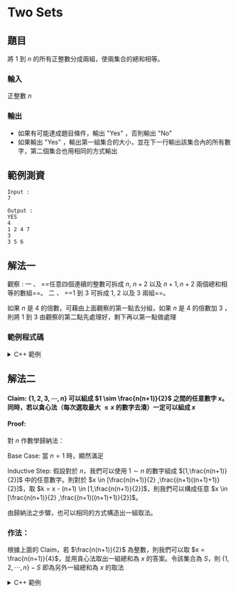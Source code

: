 Two Sets
===

題目
---
將 $1$ 到 $n$ 的所有正整數分成兩組，使兩集合的總和相等。

### 輸入
正整數 $n$

### 輸出
- 如果有可能達成題目條件，輸出 "Yes" ，否則輸出 "No"
- 如果輸出 "Yes" ，輸出第一組集合的大小，並在下一行輸出該集合內的所有數字，第二個集合也用相同的方式輸出

範例測資
---
```
Input :
7

Output :
YES
4
1 2 4 7
3
3 5 6
```

解法一
---
觀察 : 
一 、 ==任意四個連續的整數可拆成 $n$, $n + 2$ 以及 $n + 1, n + 2$ 兩個總和相等的數組==。
二 、 ==$1$ 到 $3$ 可拆成 $1$, $2$ 以及 $3$ 兩組==。

如果 $n$ 是 $4$ 的倍數，可藉由上面觀察的第一點去分組，如果 $n$ 是 $4$ 的倍數加 $3$ ，則將 $1$ 到 $3$ 由觀察的第二點先處理好，剩下再以第一點做處理


### 範例程式碼
<details>
<summary>C++ 範例  </summary>
```cpp
#include<bits/stdc++.h>
using namespace std;
int main()
{
    ios_base::sync_with_stdio(0);
    cin.tie(0);
    int n;
    cin >> n;
    if(n < 3) cout << "NO";
    else if(n == 3) cout << "YES" << endl << 1 << endl << 3 << endl << 2 << endl << 1 << ' ' << 2;
    else if(n % 4 == 0) {
        cout << "YES";
        int k = 2;
        int i = 1;
        int j = n;
        while(k--) {
            cout << endl << n/2 << endl;
            for(int p = 0; p < n / 4; p++) {
                cout << i << ' ' << j << ' ';
                i++, j--;
            }
        }
    } 
    else if(n % 4 == 3) {
        cout << "YES" << endl;
        set<int>f;
        set<int>s;
        f.insert(1);
        f.insert(2);
        s.insert(3);
        for(int i = 4;i <= n; i++) {
            if(i % 4 == 0) f.insert(i);
            else if(i % 4 == 3) f.insert(i);
            else if(i % 4 == 1) s.insert(i);
            else s.insert(i);
        }
        cout << f.size() << endl;
        for(auto i = f.begin(); i != f.end(); i++) cout << *i << ' ';
        cout << endl << s.size() << endl;
        for(auto i = s.begin(); i != s.end(); i++) cout<<*i<<' ';
    }
    else cout<<"NO";
}
```
</details>

解法二
---
#### Claim: $\{1, 2, 3, \cdots, n\}$ 可以組成 $1 \sim \frac{n(n+1)}{2}$ 之間的任意數字 $x$。同時，若以貪心法（每次選取最大 $\le x$ 的數字去湊）一定可以組成 $x$

#### Proof: 

對 $n$ 作數學歸納法：

Base Case: 當 $n=1$ 時，顯然滿足

Inductive Step: 假設對於 $n$，我們可以使用 $1 \sim n$ 的數字組成 $[1,\frac{n(n+1)}{2}]$ 中的任意數字。則對於 $x \in [\frac{n(n+1)}{2} ,\frac{(n+1)((n+1)+1)}{2}]$，取 $k = x - (n+1) \in [1,\frac{n(n+1)}{2}]$，則我們可以構成任意 $x \in [\frac{n(n+1)}{2} ,\frac{(n+1)((n+1)+1)}{2}]$。

由歸納法之步驟，也可以相同的方式構造出一組取法。

### 作法：

根據上面的 Claim，若 $\frac{n(n+1)}{2}$ 為整數，則我們可以取 $x = \frac{n(n+1)}{4}$，並用貪心法取出一組總和為 $x$ 的答案。令該集合為 $S$，則 $\{1,2,\cdots,n\} - S$ 即為另外一組總和為 $x$ 的取法

<details>
<summary>C++ 範例</summary>
```cpp
#include <bits/stdc++.h>
 
#define ll long long
#define fastio ios_base::sync_with_stdio(0); cin.tie(0); 
 
using namespace std;
 
int main(){
	fastio
	ll int n, sum1 = 0,sum2 = 0;
	unordered_map<int,int> m;
	cin >> n;
	if((n*(n+1)/2)&1) cout << "NO" << "\n";
	else {
		cout << "YES\n";
		ll target = n * (n + 1) / 2 / 2;
		vector<int>ans1;
		for(int i = n;i >= 1;i--){
			if(target - sum1 > i) {
				sum1 += i, m[i]++;
				ans1.push_back(i);
			}
			else{
				ans1.push_back(target-sum1);
				m[target-sum1]++;
				sum1 += target-sum1;
				break;
			}
		}
		cout << ans1.size() << "\n";
		for(auto x : ans1) cout << x << " ";
		cout << "\n" << n - ans1.size() << "\n";
		for(int i = 1;i <= n;i++){
			if(!m[i]) cout << i << " ";
		}
	}
}
```
</details>